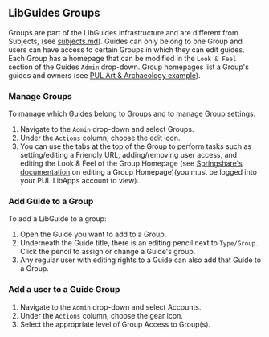 ## LibGuides Groups

Groups are part of the LibGuides infrastructure and are different from Subjects, (see [subjects.md](link)). Guides can only belong to one Group and users can have access to certain Groups in which they can edit guides. Each Group has a homepage that can be modified in the ```Look & Feel``` section of the Guides ```Admin``` drop-down. Group homepages list a Group's guides and owners (see [PUL Art & Archaeology example](https://libguides.princeton.edu/art-archaeology-guides)). 

### Manage Groups

To manage which Guides belong to Groups and to manage Group settings: 

1. Navigate to the ```Admin``` drop-down and select Groups.
2. Under the ```Actions``` column, choose the edit icon. 
3. You can use the tabs at the top of the Group to perform tasks such as setting/editing a Friendly URL, adding/removing user access, and editing the Look & Feel of the Group Homepage (see [Springshare's documentation](https://ask.springshare.com/libguides/faq/937) on editing a Group Homepage)(you must be logged into your PUL LibApps account to view).


### Add Guide to a Group

To add a LibGuide to a group: 

1. Open the Guide you want to add to a Group. 
2. Underneath the Guide title, there is an editing pencil next to ```Type/Group.``` Click the pencil to assign or change a Guide's group. 
3. Any regular user with editing rights to a Guide can also add that Guide to a Group.

### Add a user to a Guide Group

1. Navigate to the ```Admin``` drop-down and select Accounts. 
2. Under the ```Actions``` column, choose the gear icon. 
3. Select the appropriate level of Group Access to Group(s). 